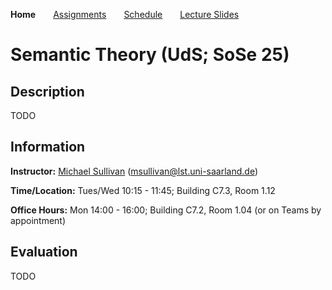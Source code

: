 **Home**&emsp;&emsp;[Assignments](https://mjs227.github.io/courses/semantic-theory-25/assignments/)&emsp;&emsp;[Schedule](https://mjs227.github.io/courses/semantic-theory-25/schedule/)&emsp;&emsp;[Lecture Slides](https://mjs227.github.io/courses/semantic-theory-25/lecture-slides/)
# Semantic Theory (UdS; SoSe 25)

## Description

TODO

## Information

**Instructor:** [Michael Sullivan](https://www.acsu.buffalo.edu/~mjs227/) (msullivan@lst.uni-saarland.de)

**Time/Location:** Tues/Wed 10:15 - 11:45; Building C7.3, Room 1.12

**Office Hours:** Mon 14:00 - 16:00; Building C7.2, Room 1.04 (or on Teams by appointment)

## Evaluation

TODO
